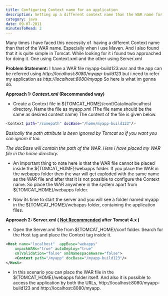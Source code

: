 ```yaml
---
title: Configuring Context name for an application
description: Setting up a different context name than the WAR name for the Java application deployed in Tomcat server.
category: java
date: 09-07-2011
minutesToRead: 2
---
```


Many times i have faced this necessity of  having a different Context name than that of the WAR name. Especially when i use Maven. And i also found that it is quite simple in Tomcat. While looking for it i found two approached for doing it. One using Context.xml and the other using Server.xml

**Problem Statement:** I have a WAR file myapp-build123.war and the app can be referred using _http://localhost:8080/myapp-build123_ but i need to refer my application as _http://localhost:8080/myapp_ So here is what im gonna do.

**Approach 1: _Context.xml_ (Recommended way)**

- Create a Context file in ${TOMCAT_HOME}/conf/Catalina/localhost directory. Name the file as myapp.xml (The file name should be the same as desired context name) The content of the file is given below.

```bash
<Context path="/somepath" docBase="/home/myapp-build123"/>
```

_Basically the path attribute is been ignored by Tomcat so if you want you can ignore it too._

_The docBase will contain the path of the WAR. Here i have placed my WAR file in the home directory._

- An important thing to note here is that the WAR file cannot be placed inside the ${TOMCAT_HOME}/webapps folder. If you place the WAR in the webapps folder then the war will get exploded with the same name as the WAR file and after that it is not possible to configure the Context name. So place the WAR anywhere in the system apart from ${TOMCAT_HOME}/webapps folder.

- Now its time to start the server and you will see a folder named myapp in the ${TOMCAT_HOME}/webapps folder, containing the application files.

**Approach 2: Server.xml ( [Not Recommended](http://tomcat.apache.org/tomcat-6.0-doc/config/context.html) after Tomcat 4.x )**

- Open the Server.xml file from ${TOMCAT_HOME}/conf folder. Search for the Host tag and place the Context tag inside it.

```xml
<Host name="localhost"  appBase="webapps"
    unpackWARs="true" autoDeploy="true"
    xmlValidation="false" xmlNamespaceAware="false">
    <Context path="/myapp" docBase="/myapp-build123"/>
</Host>
```

- In this scenario you can place the WAR file in the ${TOMCAT_HOME}/webapps folder itself. And also it is possible to access the application by both the URLs, http://localhost:8080/myapp-build123 and http://localhost:8080/myapp.
